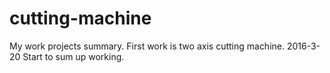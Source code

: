 # cutting-machine
My work projects summary. First work is two axis cutting machine.
2016-3-20 Start to sum up working.
